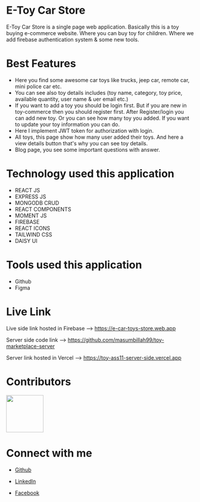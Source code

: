 # E-Toy Car Store

E-Toy Car Store is a single page web application. Basically this is a toy buying e-commerce website. Where you can buy toy for children. Where we add firebase authentication system & some new tools.

# Best Features

- Here you find some awesome car toys like trucks, jeep car, remote car, mini police car etc.
- You can see also toy details includes (toy name, category, toy price, available quantity, user name & uer email etc.)
- If you want to add a toy you should be login first. But if you are new in toy-commerce then you should register first. After Register/login you can add new toy. Or you can see how many toy you added. If you want to update your toy information you can do.
- Here I implement JWT token for authorization with login.
- All toys, this page show how many user added their toys. And here a view details button that's why you can see toy details.
- Blog page, you see some important questions with answer.

# Technology used this application

- REACT JS
- EXPRESS JS
- MONGODB CRUD
- REACT COMPONENTS
- MOMENT JS
- FIREBASE
- REACT ICONS
- TAILWIND CSS
- DAISY UI

# Tools used this application

- Github
- Figma

# Live Link

Live side link hosted in Firebase --> https://e-car-toys-store.web.app

Server side code link --> https://github.com/masumbillah99/toy-marketplace-server

Server link hosted in Vercel --> https://toy-ass11-server-side.vercel.app

# Contributors

<img src="https://i.ibb.co/vCNpxDB/person-2.png" width="100">

# Connect with me

- [Github](https://github.com/masumbillah99)

- [LinkedIn](https://www.linkedin.com/in/masumbillah99/)

- [Facebook](https://www.facebook.com/profile.php?id=100036766350727)
